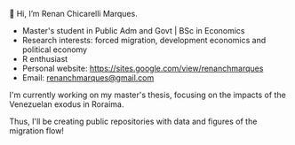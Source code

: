 👋 Hi, I’m Renan Chicarelli Marques.

- Master's student in Public Adm and Govt | BSc in Economics 
- Research interests: forced migration, development economics and political economy
- R enthusiast
- Personal website: https://sites.google.com/view/renanchmarques
- Email: renanchmarques@gmail.com

I'm currently working on my master's thesis, focusing on the impacts of the Venezuelan exodus in Roraima. 

Thus, I'll be creating public repositories with data and figures of the migration flow! 
